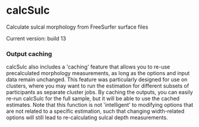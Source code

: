 # calcSulc
Calculate sulcal morphology from FreeSurfer surface files

Current version: build 13


### Output caching
calcSulc also includes a 'caching' feature that allows you to re-use precalculated morphology measurements, as long as the options and input data remain unchanged. This feature was particularly designed for use on clusters, where you may want to run the estimation for different subsets of participants as separate cluster jobs. By caching the outputs, you can easily re-run calcSulc for the full sample, but it will be able to use the cached estimates. Note that this function is not 'intelligent' to modifying options that are not related to a specific estimation, such that changing width-related options will still lead to re-calculating sulcal depth measurements.